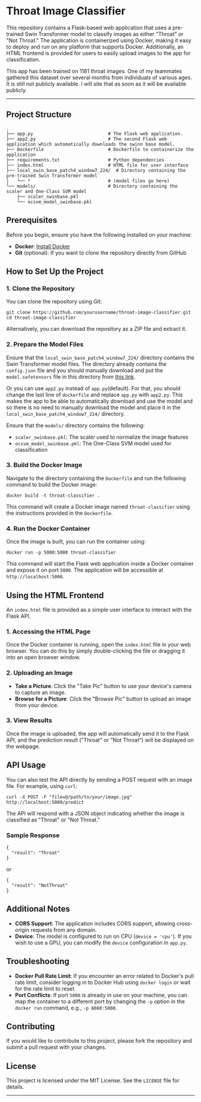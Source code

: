 # Throat Image Classifier

This repository contains a Flask-based web application that uses a pre-trained Swin Transformer model to classify images as either "Throat" or "Not Throat." The application is containerized using Docker, making it easy to deploy and run on any platform that supports Docker. Additionally, an HTML frontend is provided for users to easily upload images to the app for classification.

This app has been trained on 1181 throat images. One of my teammates gathered this dataset over several months from individuals of various ages. It is still not publicly available. I will site that as soon as it will be available publicly.

---

## Project Structure

    .
    ├── app.py                            # The Flask web application.
    ├── app2.py                           # The second Flask web application which automatically downloads the swinn base model.
    ├── Dockerfile                        # Dockerfile to containerize the application
    ├── requirements.txt                  # Python dependencies
    ├── index.html                        # HTML file for user interface
    ├── local_swin_base_patch4_window7_224/  # Directory containing the pre-trained Swin Transformer model
    │   └── *                             # (model files go here)
    └── models/                           # Directory containing the scaler and One-Class SVM model
        ├── scaler_swinbase.pkl
        └── ocsvm_model_swinbase.pkl
        
## Prerequisites

Before you begin, ensure you have the following installed on your machine:

- **Docker**: [Install Docker](https://docs.docker.com/get-docker/)
- **Git** (optional): If you want to clone the repository directly from GitHub

## How to Set Up the Project

### 1. Clone the Repository

You can clone the repository using Git:

    
    git clone https://github.com/yourusername/throat-image-classifier.git
    cd throat-image-classifier

Alternatively, you can download the repository as a ZIP file and extract it.

### 2. Prepare the Model Files

Ensure that the `local_swin_base_patch4_window7_224/` directory contains the Swin Transformer model files. The directory already contains the `config.json` file and you should manually download and put the `model.safetensors` file in this directory from [this link]([https://drive.google.com/file/d/1cNAfozCGrLhIBmM1XrZHycJb0olG-21F/view?usp=sharing](https://drive.google.com/uc?id=1cNAfozCGrLhIBmM1XrZHycJb0olG-21F&export=download)).

Or you can use `app2.py` instead of `app.py`(default). For that, you should change the last line of `dockerfile` and replace `app.py` with `app2.py`. This makes the app to be able to automatically download and use the model and so there is no need to manually download the model and place it in the `local_swin_base_patch4_window7_224/` directory.

Ensure that the `models/` directory contains the following:

- `scaler_swinbase.pkl`: The scaler used to normalize the image features
- `ocsvm_model_swinbase.pkl`: The One-Class SVM model used for classification

### 3. Build the Docker Image

Navigate to the directory containing the `Dockerfile` and run the following command to build the Docker image:

    docker build -t throat-classifier .

This command will create a Docker image named `throat-classifier` using the instructions provided in the `Dockerfile`.

### 4. Run the Docker Container

Once the image is built, you can run the container using:

    docker run -p 5000:5000 throat-classifier
    

This command will start the Flask web application inside a Docker container and expose it on port `5000`. The application will be accessible at `http://localhost:5000`.

## Using the HTML Frontend

An `index.html` file is provided as a simple user interface to interact with the Flask API.

### 1. Accessing the HTML Page

Once the Docker container is running, open the `index.html` file in your web browser. You can do this by simply double-clicking the file or dragging it into an open browser window.

### 2. Uploading an Image

- **Take a Picture**: Click the "Take Pic" button to use your device's camera to capture an image.
- **Browse for a Picture**: Click the "Browse Pic" button to upload an image from your device.

### 3. View Results

Once the image is uploaded, the app will automatically send it to the Flask API, and the prediction result ("Throat" or "Not Throat") will be displayed on the webpage.

## API Usage

You can also test the API directly by sending a POST request with an image file. For example, using `curl`:

    curl -X POST -F "file=@/path/to/your/image.jpg" http://localhost:5000/predict
    

The API will respond with a JSON object indicating whether the image is classified as "Throat" or "Not Throat."

### Sample Response

    {
      "result": "Throat"
    }

or

    {
      "result": "NotThroat"
    }

## Additional Notes

- **CORS Support**: The application includes CORS support, allowing cross-origin requests from any domain.
- **Device**: The model is configured to run on CPU (`device = 'cpu'`). If you wish to use a GPU, you can modify the `device` configuration in `app.py`.

## Troubleshooting

- **Docker Pull Rate Limit**: If you encounter an error related to Docker's pull rate limit, consider logging in to Docker Hub using `docker login` or wait for the rate limit to reset.
- **Port Conflicts**: If port `5000` is already in use on your machine, you can map the container to a different port by changing the `-p` option in the `docker run` command, e.g., `-p 8080:5000`.

## Contributing

If you would like to contribute to this project, please fork the repository and submit a pull request with your changes.

## License

This project is licensed under the MIT License. See the `LICENSE` file for details.

---

